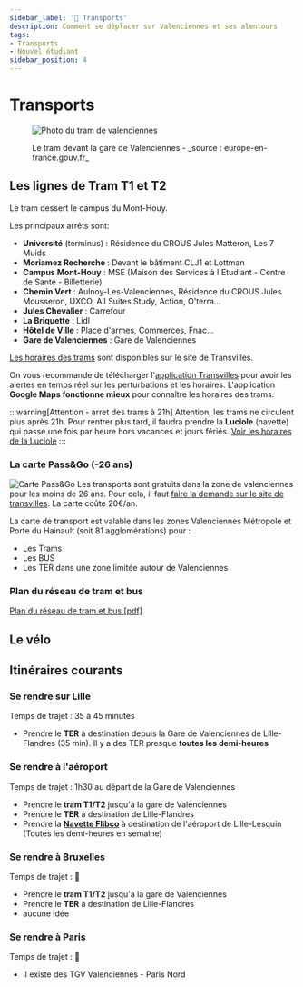 ```yaml
---
sidebar_label: '🚆 Transports'
description: Comment se déplacer sur Valenciennes et ses alentours
tags:
- Transports
- Nouvel étudiant
sidebar_position: 4
---
```

# Transports
<figure>

![Photo du tram de valenciennes](/img/valenciennes/tram.jpg)
<figcaption>Le tram devant la gare de Valenciennes - _source : europe-en-france.gouv.fr_ </figcaption>
</figure>


## Les lignes de Tram T1 et T2
Le tram dessert le campus du Mont-Houy. 

Les principaux arrêts sont:
- **Université** (terminus) : Résidence du CROUS Jules Matteron, Les 7 Muids
- **Moriamez Recherche** : Devant le bâtiment CLJ1 et Lottman
- **Campus Mont-Houy** : MSE (Maison des Services à l'Etudiant - Centre de Santé - Billetterie)
- **Chemin Vert** : Aulnoy-Les-Valenciennes, Résidence du CROUS Jules Mousseron, UXCO, All Suites Study, Action, O'terra...
- **Jules Chevalier** : Carrefour
- **La Briquette** : Lidl
- **Hôtel de Ville** : Place d'armes, Commerces, Fnac...
- **Gare de Valenciennes** : Gare de Valenciennes
  


[Les horaires des trams](https://www.transvilles.com/les-horaires-de-la-rentree-2023/) sont disponibles sur le site de Transvilles.

On vous recommande de télécharger l'[application Transvilles](https://www.transvilles.com/lapplication-temps-reel/) pour avoir les alertes en temps réel sur les perturbations et les horaires. L'application **Google Maps fonctionne mieux** pour connaître les horaires des trams.

:::warning[Attention - arret des trams à 21h]
Attention, les trams ne circulent plus après 21h. Pour rentrer plus tard, il faudra prendre la **Luciole** (navette) qui passe une fois par heure hors vacances et jours fériés. [Voir les horaires de la Luciole](https://storage.googleapis.com/is-wp-14-prod/uploads-prod/2023/07/Ligne_Luciole_0923.pdf)
:::

### La carte Pass&Go (-26 ans)

![Carte Pass&Go](/img/valenciennes/bandeau-passandgo.jpg)
Les transports sont gratuits dans la zone de valenciennes pour les moins de 26 ans. Pour cela, il faut [faire la demande sur le site de transvilles](https://www.transvilles.com/votre-abonnement-passgo/). La carte coûte 20€/an.

La carte de transport est valable dans les zones Valenciennes Métropole et Porte du Hainault (soit 81 agglomérations) pour :
- Les Trams
- Les BUS
- Les TER dans une zone limitée autour de Valenciennes

### Plan du réseau de tram et bus
[Plan du réseau de tram et bus [pdf]](https://storage.googleapis.com/is-wp-14-preprod/uploads-preprod/2023/03/Plan-reseau0323.pdf)

## Le vélo

## Itinéraires courants
### Se rendre sur Lille
Temps de trajet : 35 à 45 minutes

- Prendre le **TER** à destination depuis la Gare de Valenciennes de Lille-Flandres (35 min). Il y a des TER presque **toutes les demi-heures**

### Se rendre à l'aéroport
Temps de trajet : 1h30 au départ de la Gare de Valenciennes

- Prendre le **tram T1/T2** jusqu'à la gare de Valenciennes
- Prendre le **TER** à destination de Lille-Flandres
- Prendre la **[Navette Flibco](https://www.flibco.com/fr/shuttle/navette-bus-aeroport-lille-lesquin)** à destination de l'aéroport de Lille-Lesquin (Toutes les demi-heures en semaine)



### Se rendre à Bruxelles
Temps de trajet : 🤔 

- Prendre le **tram T1/T2** jusqu'à la gare de Valenciennes
- Prendre le **TER** à destination de Lille-Flandres
-  aucune idée


### Se rendre à Paris
Temps de trajet : 🤔 

- Il existe des TGV Valenciennes - Paris Nord

